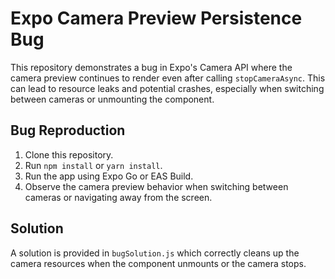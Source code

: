 # Expo Camera Preview Persistence Bug

This repository demonstrates a bug in Expo's Camera API where the camera preview continues to render even after calling `stopCameraAsync`. This can lead to resource leaks and potential crashes, especially when switching between cameras or unmounting the component.

## Bug Reproduction

1. Clone this repository.
2. Run `npm install` or `yarn install`.
3. Run the app using Expo Go or EAS Build.
4. Observe the camera preview behavior when switching between cameras or navigating away from the screen.

## Solution

A solution is provided in `bugSolution.js` which correctly cleans up the camera resources when the component unmounts or the camera stops.